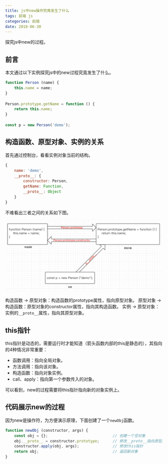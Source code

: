 ```yaml
---
title: js中new操作究竟发生了什么
tags: 前端 js
categories: 前端
date: 2018-06-30
---
```


探究js中new的过程。

<!-- more -->

## 前言

本文通过以下实例探究js中的new过程究竟发生了什么。

```js
function Person (name) {
    this.name = name;
}

Person.prototype.getName = function () {
    return this.name;
}

const p = new Person('demo');
```


## 构造函数、原型对象、实例的关系

首先通过控制台，看看实例对象当前的结构。

```js
{
    name: 'demo',
    __proto__: {
        constructor: Person,
        getName: Function,
        __proto__: Object
    }
}
```

不难看出三者之间的关系如下图。

![](/images/prototype-relation.png)

构造函数 -> 原型对象：构造函数的prototype属性，指向原型对象。
原型对象 -> 构造函数：原型对象的constructor属性，指向其构造函数。
实例 -> 原型对象：实例的`__proto__`属性，指向其原型对象。

## this指针

this指针是动态的，需要运行时才能知道（箭头函数内部的this是静态的），其指向的4种情况非常重要：

- 函数调用：指向全局对象。
- 方法调用：指向该对象。
- 构造函数：指向对象实例。
- call、apply：指向第一个参数传入的对象。

可以看到，new的过程需要将this指针指向新的对象实例上。

## 代码展示new的过程

因为new是操作符，为方便演示原理，下面创建了一个`newObj`函数。

```js
function newObj (constructor, args) {
    const obj = {};                             // 创建一个空对象
    obj.__proto__ = constructor.prototype;      // 修改__proto__指向原型对象
    constructor.apply(obj, args);               // 修改this指针
    return obj;                                 // 返回新对象
}
```